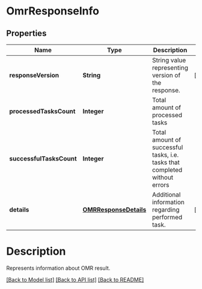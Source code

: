 
# OmrResponseInfo

## Properties
Name | Type | Description | Notes
------------ | ------------- | ------------- | -------------
**responseVersion** | **String** | String value representing version of the response. |  [optional]
**processedTasksCount** | **Integer** | Total amount of processed tasks | 
**successfulTasksCount** | **Integer** | Total amount of successful tasks, i.e. tasks that completed without errors | 
**details** | [**OMRResponseDetails**](OMRResponseDetails.md) | Additional information regarding performed task. |  [optional]





# Description

Represents information about OMR result.

[[Back to Model list]](../README.md#documentation-for-models) [[Back to API list]](../README.md#documentation-for-api-endpoints) [[Back to README]](../README.md)





